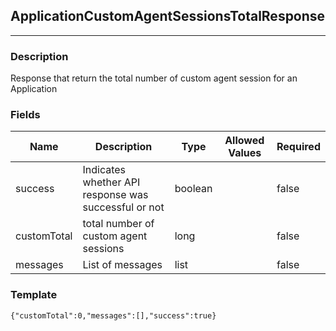 ## ApplicationCustomAgentSessionsTotalResponse
---
### Description
Response that return the total number of custom agent session for an Application
### Fields
| Name | Description | Type | Allowed Values | Required |
| ---- | ----------- | ---- | -------------- | -------- |
| success | Indicates whether API response was successful or not | boolean |  | false |
| customTotal | total number of custom agent sessions | long |  | false |
| messages | List of messages | list |  | false |
### Template
```
{"customTotal":0,"messages":[],"success":true}
```
